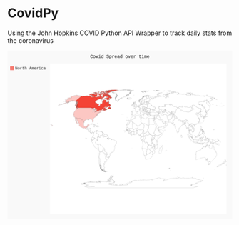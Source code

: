 # CovidPy

Using the John Hopkins COVID Python API Wrapper to track daily stats from the coronavirus


![alt text](./map.svg)
 